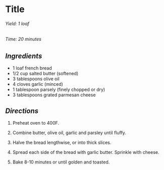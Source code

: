 # Title

######  Yield: 1 loaf
######  Time:  20 minutes

##  *Ingredients*
- 1 loaf french bread
- 1/2 cup salted butter (softened)
- 3 tablespoons olive oil
- 4 cloves garlic (minced)
- 1 tablespoon parsely (finely chopped or dry)
- 3 tablespoons grated parmesan cheese

##  *Directions*
1. Preheat oven to 400F.

2. Combine butter, olive oil, garlic and parsley until fluffy.

3. Halve the bread lengthwise, or into thick slices.

4. Spread each side of the bread with garlic butter. Sprinkle with cheese.

5. Bake 8-10 minutes or until golden and toasted.